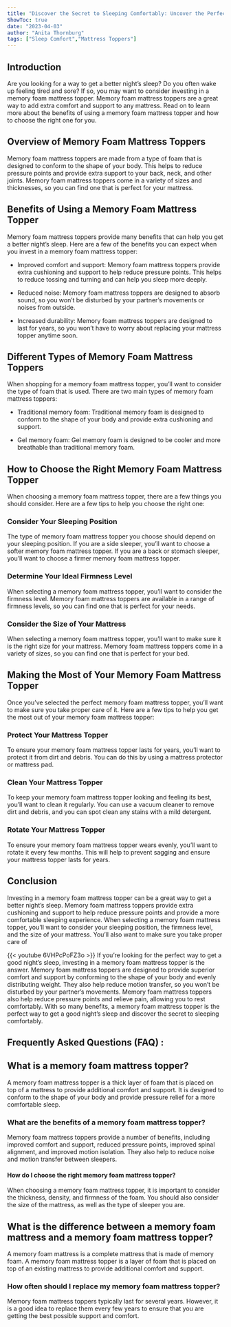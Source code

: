 ```yaml
---
title: "Discover the Secret to Sleeping Comfortably: Uncover the Perfect Memory Foam Mattress Topper!"
ShowToc: true 
date: "2023-04-03"
author: "Anita Thornburg" 
tags: ["Sleep Comfort","Mattress Toppers"]
---
```

## Introduction

Are you looking for a way to get a better night’s sleep? Do you often wake up feeling tired and sore? If so, you may want to consider investing in a memory foam mattress topper. Memory foam mattress toppers are a great way to add extra comfort and support to any mattress. Read on to learn more about the benefits of using a memory foam mattress topper and how to choose the right one for you.

## Overview of Memory Foam Mattress Toppers

Memory foam mattress toppers are made from a type of foam that is designed to conform to the shape of your body. This helps to reduce pressure points and provide extra support to your back, neck, and other joints. Memory foam mattress toppers come in a variety of sizes and thicknesses, so you can find one that is perfect for your mattress.

## Benefits of Using a Memory Foam Mattress Topper

Memory foam mattress toppers provide many benefits that can help you get a better night’s sleep. Here are a few of the benefits you can expect when you invest in a memory foam mattress topper:

* Improved comfort and support: Memory foam mattress toppers provide extra cushioning and support to help reduce pressure points. This helps to reduce tossing and turning and can help you sleep more deeply.

* Reduced noise: Memory foam mattress toppers are designed to absorb sound, so you won’t be disturbed by your partner’s movements or noises from outside.

* Increased durability: Memory foam mattress toppers are designed to last for years, so you won’t have to worry about replacing your mattress topper anytime soon.

## Different Types of Memory Foam Mattress Toppers

When shopping for a memory foam mattress topper, you’ll want to consider the type of foam that is used. There are two main types of memory foam mattress toppers:

* Traditional memory foam: Traditional memory foam is designed to conform to the shape of your body and provide extra cushioning and support.

* Gel memory foam: Gel memory foam is designed to be cooler and more breathable than traditional memory foam.

## How to Choose the Right Memory Foam Mattress Topper

When choosing a memory foam mattress topper, there are a few things you should consider. Here are a few tips to help you choose the right one:

### Consider Your Sleeping Position

The type of memory foam mattress topper you choose should depend on your sleeping position. If you are a side sleeper, you’ll want to choose a softer memory foam mattress topper. If you are a back or stomach sleeper, you’ll want to choose a firmer memory foam mattress topper.

### Determine Your Ideal Firmness Level

When selecting a memory foam mattress topper, you’ll want to consider the firmness level. Memory foam mattress toppers are available in a range of firmness levels, so you can find one that is perfect for your needs.

### Consider the Size of Your Mattress

When selecting a memory foam mattress topper, you’ll want to make sure it is the right size for your mattress. Memory foam mattress toppers come in a variety of sizes, so you can find one that is perfect for your bed.

## Making the Most of Your Memory Foam Mattress Topper

Once you’ve selected the perfect memory foam mattress topper, you’ll want to make sure you take proper care of it. Here are a few tips to help you get the most out of your memory foam mattress topper:

### Protect Your Mattress Topper

To ensure your memory foam mattress topper lasts for years, you’ll want to protect it from dirt and debris. You can do this by using a mattress protector or mattress pad.

### Clean Your Mattress Topper

To keep your memory foam mattress topper looking and feeling its best, you’ll want to clean it regularly. You can use a vacuum cleaner to remove dirt and debris, and you can spot clean any stains with a mild detergent.

### Rotate Your Mattress Topper

To ensure your memory foam mattress topper wears evenly, you’ll want to rotate it every few months. This will help to prevent sagging and ensure your mattress topper lasts for years.

## Conclusion

Investing in a memory foam mattress topper can be a great way to get a better night’s sleep. Memory foam mattress toppers provide extra cushioning and support to help reduce pressure points and provide a more comfortable sleeping experience. When selecting a memory foam mattress topper, you’ll want to consider your sleeping position, the firmness level, and the size of your mattress. You’ll also want to make sure you take proper care of

{{< youtube 6VHPcPoFZ3o >}} 
If you’re looking for the perfect way to get a good night’s sleep, investing in a memory foam mattress topper is the answer. Memory foam mattress toppers are designed to provide superior comfort and support by conforming to the shape of your body and evenly distributing weight. They also help reduce motion transfer, so you won’t be disturbed by your partner’s movements. Memory foam mattress toppers also help reduce pressure points and relieve pain, allowing you to rest comfortably. With so many benefits, a memory foam mattress topper is the perfect way to get a good night’s sleep and discover the secret to sleeping comfortably.

## Frequently Asked Questions (FAQ) :
<h2>What is a memory foam mattress topper?</h2>

A memory foam mattress topper is a thick layer of foam that is placed on top of a mattress to provide additional comfort and support. It is designed to conform to the shape of your body and provide pressure relief for a more comfortable sleep.

<h3>What are the benefits of a memory foam mattress topper?</h3>

Memory foam mattress toppers provide a number of benefits, including improved comfort and support, reduced pressure points, improved spinal alignment, and improved motion isolation. They also help to reduce noise and motion transfer between sleepers.

<h4>How do I choose the right memory foam mattress topper?</h4>

When choosing a memory foam mattress topper, it is important to consider the thickness, density, and firmness of the foam. You should also consider the size of the mattress, as well as the type of sleeper you are.

<h2>What is the difference between a memory foam mattress and a memory foam mattress topper?</h2>

A memory foam mattress is a complete mattress that is made of memory foam. A memory foam mattress topper is a layer of foam that is placed on top of an existing mattress to provide additional comfort and support.

<h3>How often should I replace my memory foam mattress topper?</h3>

Memory foam mattress toppers typically last for several years. However, it is a good idea to replace them every few years to ensure that you are getting the best possible support and comfort.





